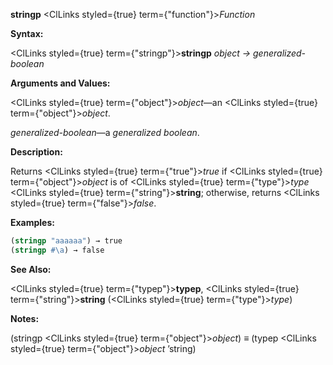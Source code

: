 **stringp** <ClLinks styled={true} term={"function"}><i>Function</i></ClLinks> 



**Syntax:** 



<ClLinks styled={true} term={"stringp"}><b>stringp</b></ClLinks> *object → generalized-boolean* 



**Arguments and Values:** 



<ClLinks styled={true} term={"object"}><i>object</i></ClLinks>—an <ClLinks styled={true} term={"object"}><i>object</i></ClLinks>. 



*generalized-boolean*—a *generalized boolean*. 



**Description:** 



Returns <ClLinks styled={true} term={"true"}><i>true</i></ClLinks> if <ClLinks styled={true} term={"object"}><i>object</i></ClLinks> is of <ClLinks styled={true} term={"type"}><i>type</i></ClLinks> <ClLinks styled={true} term={"string"}><b>string</b></ClLinks>; otherwise, returns <ClLinks styled={true} term={"false"}><i>false</i></ClLinks>. 







 



 



**Examples:**
```lisp
(stringp "aaaaaa") → true 
(stringp #\a) → false 
```
**See Also:** 



<ClLinks styled={true} term={"typep"}><b>typep</b></ClLinks>, <ClLinks styled={true} term={"string"}><b>string</b></ClLinks> (<ClLinks styled={true} term={"type"}><i>type</i></ClLinks>) 



**Notes:** 



(stringp <ClLinks styled={true} term={"object"}><i>object</i></ClLinks>) *≡* (typep <ClLinks styled={true} term={"object"}><i>object</i></ClLinks> ’string) 



